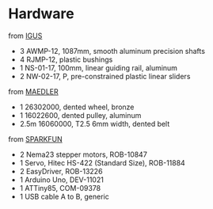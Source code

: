 # Hardware

from [IGUS](http://www.igus.ch)
- 3 AWMP-12, 1087mm, smooth aluminum precision shafts
- 4 RJMP-12, plastic bushings
- 1 NS-01-17, 100mm, linear guiding rail, aluminum
- 2 NW-02-17, P, pre-constrained plastic linear sliders

from [MAEDLER](http://www.maedler.ch)
- 1 26302000, dented wheel, bronze
- 1 16022600, dented pulley, aluminum
- 2.5m 16060000, T2.5 6mm width, dented belt

from [SPARKFUN](https://www.sparkfun.com)
- 2 Nema23 stepper motors, ROB-10847
- 1 Servo, Hitec HS-422 (Standard Size), ROB-11884
- 2 EasyDriver, ROB-13226
- 1 Arduino Uno, DEV-11021
- 1 ATTiny85, COM-09378
- 1 USB cable A to B, generic
